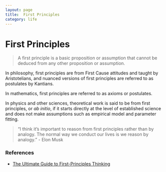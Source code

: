```yaml
---
layout: page
title:  First Principles
category: life
---
```


# First Principles

> A first principle is a basic proposition or assumption that cannot be deduced from any other proposition or assumption.

In philosophy, first principles are from First Cause attitudes and taught by Aristotelians, and nuanced versions of first principles are referred to as postulates by Kantians.

In mathematics, first principles are referred to as axioms or postulates.

In physics and other sciences, theoretical work is said to be from first principles, or _ab initio_, if it starts directly at the level of established science and does not make assumptions such as empirical model and parameter fitting.

> “I think it’s important to reason from first principles rather than by analogy. The normal way we conduct our lives is we reason by analogy.” - Elon Musk

### References

- [The Ultimate Guide to First-Principles Thinking](https://fpt.guide)
